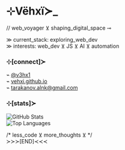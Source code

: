 # ⊹Vëhxï≻_  

// web_voyager ⊻ shaping_digital_space ⊸  

≫ current_stack: exploring_web_dev  
≫ interests: web_dev ⊻ JS ⊻ AI ⊻ automation  

### ⊹[connect]≻  
⌁ [@v3hx1](https://twitter.com/v3hx1)  
⌁ [vehxi.github.io](https://vehxi.github.io/)  
⌁ tarakanov.alnk@gmail.com  

### ⊹[stats]≻  
![GitHub Stats](https://github-readme-stats.vercel.app/api?username=vehxi&show_icons=true&theme=radical)  
![Top Languages](https://github-readme-stats.vercel.app/api/top-langs/?username=vehxi&layout=compact&theme=radical)  

/* less_code ⊻ more_thoughts ⊻ */  
≻≻≻[END]≺≺≺
